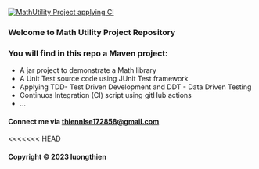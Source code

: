 [![MathUtility Project applying CI](https://github.com/thiennlse/math-util-mvn/actions/workflows/mathutil-ci.yml/badge.svg)](https://github.com/thiennlse/math-util-mvn/actions/workflows/mathutil-ci.yml)


### Welcome to Math Utility Project Repository

### You will find in this repo a Maven project: 
* A jar project to demonstrate a Math library 
* A Unit Test source code using JUnit Test framework
* Applying TDD- Test Driven Development and DDT - Data Driven Testing
* Continuos Integration (CI) script using gitHub actions
* ...

#### Connect me via thiennlse172858@gmail.com

<<<<<<< HEAD
#### Copyright &#169; 2023 luongthien

